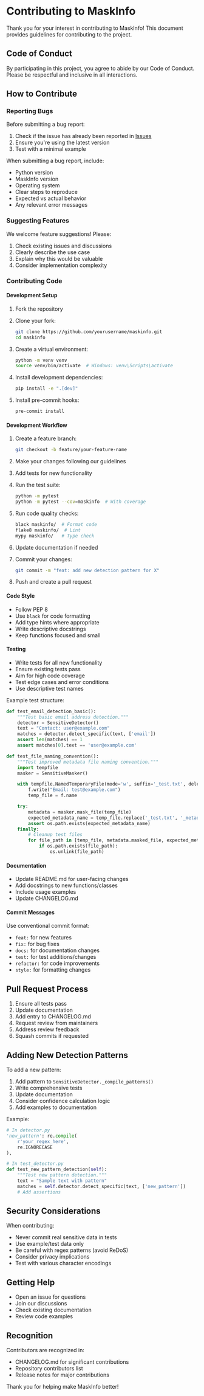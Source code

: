 # Contributing to MaskInfo

Thank you for your interest in contributing to MaskInfo! This document provides guidelines for contributing to the project.

## Code of Conduct

By participating in this project, you agree to abide by our Code of Conduct. Please be respectful and inclusive in all interactions.

## How to Contribute

### Reporting Bugs

Before submitting a bug report:
1. Check if the issue has already been reported in [Issues](https://github.com/yourusername/maskinfo/issues)
2. Ensure you're using the latest version
3. Test with a minimal example

When submitting a bug report, include:
- Python version
- MaskInfo version
- Operating system
- Clear steps to reproduce
- Expected vs actual behavior
- Any relevant error messages

### Suggesting Features

We welcome feature suggestions! Please:
1. Check existing issues and discussions
2. Clearly describe the use case
3. Explain why this would be valuable
4. Consider implementation complexity

### Contributing Code

#### Development Setup

1. Fork the repository
2. Clone your fork:
   ```bash
   git clone https://github.com/yourusername/maskinfo.git
   cd maskinfo
   ```

3. Create a virtual environment:
   ```bash
   python -m venv venv
   source venv/bin/activate  # Windows: venv\Scripts\activate
   ```

4. Install development dependencies:
   ```bash
   pip install -e ".[dev]"
   ```

5. Install pre-commit hooks:
   ```bash
   pre-commit install
   ```

#### Development Workflow

1. Create a feature branch:
   ```bash
   git checkout -b feature/your-feature-name
   ```

2. Make your changes following our guidelines

3. Add tests for new functionality

4. Run the test suite:
   ```bash
   python -m pytest
   python -m pytest --cov=maskinfo  # With coverage
   ```

5. Run code quality checks:
   ```bash
   black maskinfo/  # Format code
   flake8 maskinfo/  # Lint
   mypy maskinfo/   # Type check
   ```

6. Update documentation if needed

7. Commit your changes:
   ```bash
   git commit -m "feat: add new detection pattern for X"
   ```

8. Push and create a pull request

#### Code Style

- Follow PEP 8
- Use `black` for code formatting
- Add type hints where appropriate
- Write descriptive docstrings
- Keep functions focused and small

#### Testing

- Write tests for all new functionality
- Ensure existing tests pass
- Aim for high code coverage
- Test edge cases and error conditions
- Use descriptive test names

Example test structure:
```python
def test_email_detection_basic():
    """Test basic email address detection."""
    detector = SensitiveDetector()
    text = "Contact: user@example.com"
    matches = detector.detect_specific(text, ['email'])
    assert len(matches) == 1
    assert matches[0].text == 'user@example.com'

def test_file_naming_convention():
    """Test improved metadata file naming convention."""
    import tempfile
    masker = SensitiveMasker()

    with tempfile.NamedTemporaryFile(mode='w', suffix='_test.txt', delete=False) as f:
        f.write("Email: test@example.com")
        temp_file = f.name

    try:
        metadata = masker.mask_file(temp_file)
        expected_metadata_name = temp_file.replace('_test.txt', '_metadata.json')
        assert os.path.exists(expected_metadata_name)
    finally:
        # Cleanup test files
        for file_path in [temp_file, metadata.masked_file, expected_metadata_name]:
            if os.path.exists(file_path):
                os.unlink(file_path)
```

#### Documentation

- Update README.md for user-facing changes
- Add docstrings to new functions/classes
- Include usage examples
- Update CHANGELOG.md

#### Commit Messages

Use conventional commit format:
- `feat:` for new features
- `fix:` for bug fixes
- `docs:` for documentation changes
- `test:` for test additions/changes
- `refactor:` for code improvements
- `style:` for formatting changes

## Pull Request Process

1. Ensure all tests pass
2. Update documentation
3. Add entry to CHANGELOG.md
4. Request review from maintainers
5. Address review feedback
6. Squash commits if requested

## Adding New Detection Patterns

To add a new pattern:

1. Add pattern to `SensitiveDetector._compile_patterns()`
2. Write comprehensive tests
3. Update documentation
4. Consider confidence calculation logic
5. Add examples to documentation

Example:
```python
# In detector.py
'new_pattern': re.compile(
    r'your_regex_here',
    re.IGNORECASE
),

# In test_detector.py
def test_new_pattern_detection(self):
    """Test new pattern detection."""
    text = "Sample text with pattern"
    matches = self.detector.detect_specific(text, ['new_pattern'])
    # Add assertions
```

## Security Considerations

When contributing:
- Never commit real sensitive data in tests
- Use example/test data only
- Be careful with regex patterns (avoid ReDoS)
- Consider privacy implications
- Test with various character encodings

## Getting Help

- Open an issue for questions
- Join our discussions
- Check existing documentation
- Review code examples

## Recognition

Contributors are recognized in:
- CHANGELOG.md for significant contributions
- Repository contributors list
- Release notes for major contributions

Thank you for helping make MaskInfo better!
